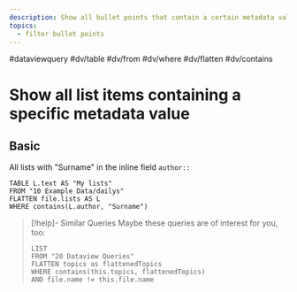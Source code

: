 ```yaml
---
description: Show all bullet points that contain a certain metadata value
topics:
  - filter bullet points
---
```

#dataviewquery
#dv/table #dv/from #dv/where #dv/flatten #dv/contains 

# Show all list items containing a specific metadata value

## Basic

All lists with "Surname" in the inline field `author::`

```dataview
TABLE L.text AS "My lists"
FROM "10 Example Data/dailys"
FLATTEN file.lists AS L
WHERE contains(L.author, "Surname")
```

> [!help]- Similar Queries
> Maybe these queries are of interest for you, too:
> ```dataview
> LIST
> FROM "20 Dataview Queries"
> FLATTEN topics as flattenedTopics
> WHERE contains(this.topics, flattenedTopics)
> AND file.name != this.file.name
> ```

